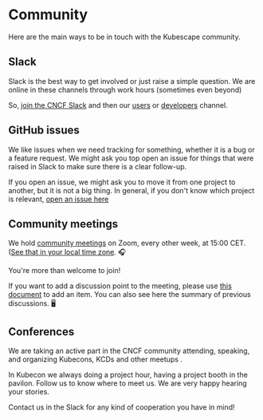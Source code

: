 # Community

Here are the main ways to be in touch with the Kubescape community.

## Slack

Slack is the best way to get involved or just raise a simple question. We are online in these channels through work hours (sometimes even beyond)

So, [join the CNCF Slack](https://slack.cncf.io/) and then our [users](https://cloud-native.slack.com/archives/C04EY3ZF9GE) or [developers](https://cloud-native.slack.com/archives/C04GY6H082K) channel.

## GitHub issues

We like issues when we need tracking for something, whether it is a bug or a feature request. We might ask you top open an issue for things that were raised in Slack to make sure there is a clear follow-up.

If you open an issue, we might ask you to move it from one project to another, but it is not a big thing. In general, if you don't know which project is relevant, [open an issue here](https://github.com/kubescape/kubescape/issues/new/choose)

## Community meetings

We hold [community meetings](https://zoom.us/j/95174063585) on Zoom, every other week, at 15:00 CET. ([See that in your local time zone](https://time.is/compare/1500_in_CET). :headphones:

You're more than welcome to join!

If you want to add a discussion point to the meeting, please use [this document](https://docs.google.com/document/d/1X_eyhPzJvb4ascVQ2e0jN87LAvq7lTuXT5d4gQxi8us/edit?usp=sharing) to add an item. You can also see here the summary of previous discussions. 🖥️

## Conferences

We are taking an active part in the CNCF community attending, speaking, and organizing Kubecons, KCDs and other meetups .

In Kubecon we always doing a project hour, having a project booth in the pavilon. Follow us to know where to meet us. We are very happy hearing your stories.

Contact us in the Slack for any kind of cooperation you have in mind!